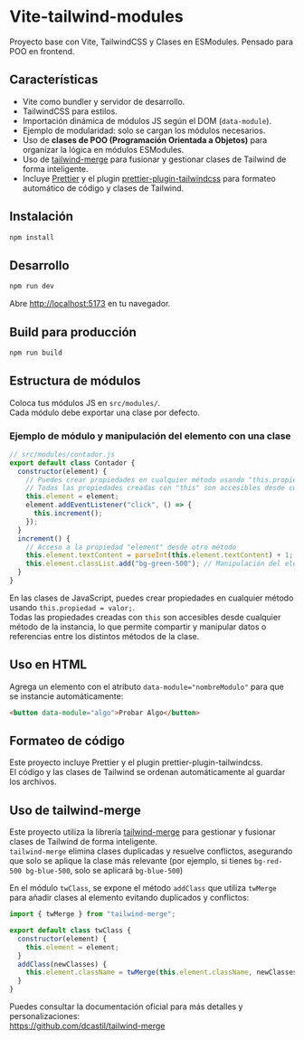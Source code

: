 # Vite-tailwind-modules

Proyecto base con Vite, TailwindCSS y Clases en ESModules. Pensado para POO en frontend.

## Características

- Vite como bundler y servidor de desarrollo.
- TailwindCSS para estilos.
- Importación dinámica de módulos JS según el DOM (`data-module`).
- Ejemplo de modularidad: solo se cargan los módulos necesarios.
- Uso de **clases de POO (Programación Orientada a Objetos)** para organizar la lógica en módulos ESModules.
- Uso de [tailwind-merge](https://github.com/dcastil/tailwind-merge) para fusionar y gestionar clases de Tailwind de forma inteligente.
- Incluye [Prettier](https://prettier.io/) y el plugin [prettier-plugin-tailwindcss](https://github.com/tailwindlabs/prettier-plugin-tailwindcss) para formateo automático de código y clases de Tailwind.

## Instalación

```bash
npm install
```

## Desarrollo

```bash
npm run dev
```

Abre [http://localhost:5173](http://localhost:5173) en tu navegador.

## Build para producción

```bash
npm run build
```

## Estructura de módulos

Coloca tus módulos JS en `src/modules/`.  
Cada módulo debe exportar una clase por defecto.

### Ejemplo de módulo y manipulación del elemento con una clase

```js
// src/modules/contador.js
export default class Contador {
  constructor(element) {
    // Puedes crear propiedades en cualquier método usando "this.propiedad"
    // Todas las propiedades creadas con "this" son accesibles desde cualquier método de la instancia
    this.element = element;
    element.addEventListener("click", () => {
      this.increment();
    });
  }
  increment() {
    // Acceso a la propiedad "element" desde otro método
    this.element.textContent = parseInt(this.element.textContent) + 1;
    this.element.classList.add("bg-green-500"); // Manipulación del elemento: añade una clase de Tailwind
  }
}
```

En las clases de JavaScript, puedes crear propiedades en cualquier método usando `this.propiedad = valor;`.  
Todas las propiedades creadas con `this` son accesibles desde cualquier método de la instancia, lo que permite compartir y manipular datos o referencias entre los distintos métodos de la clase.

## Uso en HTML

Agrega un elemento con el atributo `data-module="nombreModulo"` para que se instancie automáticamente:

```html
<button data-module="algo">Probar Algo</button>
```

## Formateo de código

Este proyecto incluye Prettier y el plugin prettier-plugin-tailwindcss.  
El código y las clases de Tailwind se ordenan automáticamente al guardar los archivos.

## Uso de tailwind-merge

Este proyecto utiliza la librería [tailwind-merge](https://github.com/dcastil/tailwind-merge) para gestionar y fusionar clases de Tailwind de forma inteligente.  
`tailwind-merge` elimina clases duplicadas y resuelve conflictos, asegurando que solo se aplique la clase más relevante (por ejemplo, si tienes `bg-red-500 bg-blue-500`, solo se aplicará `bg-blue-500`)

En el módulo `twClass`, se expone el método `addClass` que utiliza `twMerge` para añadir clases al elemento evitando duplicados y conflictos:

```js
import { twMerge } from "tailwind-merge";

export default class twClass {
  constructor(element) {
    this.element = element;
  }
  addClass(newClasses) {
    this.element.className = twMerge(this.element.className, newClasses);
  }
}
```

Puedes consultar la documentación oficial para más detalles y personalizaciones:  
https://github.com/dcastil/tailwind-merge
